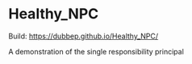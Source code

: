 # Healthy_NPC

Build: https://dubbep.github.io/Healthy_NPC/

A demonstration of the single responsibility principal
